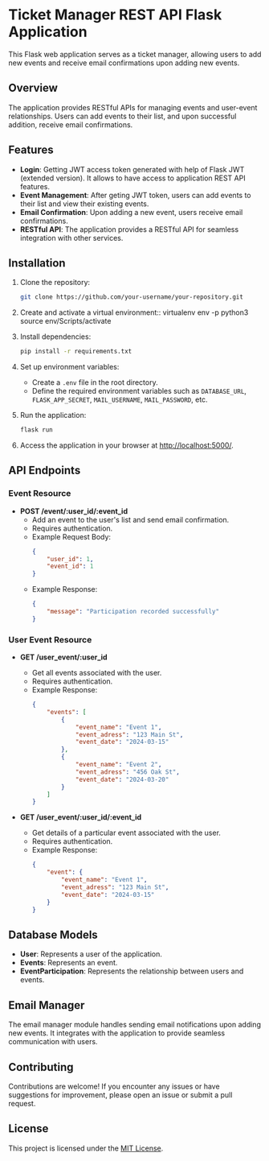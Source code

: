 # Ticket Manager REST API Flask Application

This Flask web application serves as a ticket manager, allowing users to add new events and receive email confirmations upon adding new events. 

## Overview

The application provides RESTful APIs for managing events and user-event relationships. Users can add events to their list, and upon successful addition, receive email confirmations.

## Features

- **Login**: Getting JWT access token generated with help of Flask JWT (extended version). It allows to have access to application REST API features. 
- **Event Management**: After geting JWT token, users can add events to their list and view their existing events.
- **Email Confirmation**: Upon adding a new event, users receive email confirmations.
- **RESTful API**: The application provides a RESTful API for seamless integration with other services.

## Installation

1. Clone the repository:

   ```bash
   git clone https://github.com/your-username/your-repository.git
   ```
2. Create and activate a virtual environment::
            virtualenv env -p python3
            source env/Scripts/activate

3. Install dependencies:

   ```bash
   pip install -r requirements.txt
   ```

4. Set up environment variables:

   - Create a `.env` file in the root directory.
   - Define the required environment variables such as `DATABASE_URL`, `FLASK_APP_SECRET`, `MAIL_USERNAME`, `MAIL_PASSWORD`, etc.

4. Run the application:

   ```bash
   flask run
   ```

5. Access the application in your browser at [http://localhost:5000/](http://localhost:5000/).

## API Endpoints

### Event Resource

- **POST /event/:user_id/:event_id**
  - Add an event to the user's list and send email confirmation.
  - Requires authentication.
  - Example Request Body:
    ```json
    {
        "user_id": 1,
        "event_id": 1
    }
    ```
  - Example Response:
    ```json
    {
        "message": "Participation recorded successfully"
    }
    ```

### User Event Resource

- **GET /user_event/:user_id**
  - Get all events associated with the user.
  - Requires authentication.
  - Example Response:
    ```json
    {
        "events": [
            {
                "event_name": "Event 1",
                "event_adress": "123 Main St",
                "event_date": "2024-03-15"
            },
            {
                "event_name": "Event 2",
                "event_adress": "456 Oak St",
                "event_date": "2024-03-20"
            }
        ]
    }
    ```

- **GET /user_event/:user_id/:event_id**
  - Get details of a particular event associated with the user.
  - Requires authentication.
  - Example Response:
    ```json
    {
        "event": {
            "event_name": "Event 1",
            "event_adress": "123 Main St",
            "event_date": "2024-03-15"
        }
    }
    ```

## Database Models

- **User**: Represents a user of the application.
- **Events**: Represents an event.
- **EventParticipation**: Represents the relationship between users and events.

## Email Manager

The email manager module handles sending email notifications upon adding new events. It integrates with the application to provide seamless communication with users.

## Contributing

Contributions are welcome! If you encounter any issues or have suggestions for improvement, please open an issue or submit a pull request.

## License

This project is licensed under the [MIT License](LICENSE).
